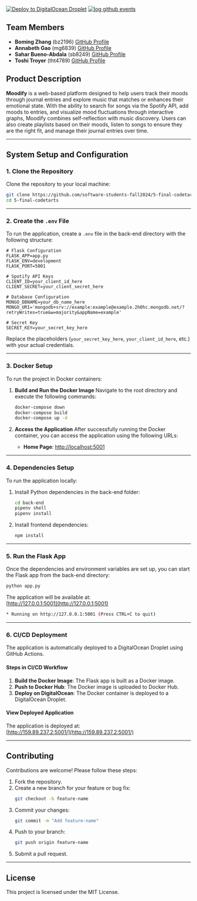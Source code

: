 [![Deploy to DigitalOcean Droplet](https://github.com/software-students-fall2024/5-final-codetarts/actions/workflows/deploy.yml/badge.svg)](https://github.com/software-students-fall2024/5-final-codetarts/actions/workflows/deploy.yml)
[![log github events](https://github.com/software-students-fall2024/5-final-codetarts/actions/workflows/event-logger.yml/badge.svg)](https://github.com/software-students-fall2024/5-final-codetarts/actions/workflows/event-logger.yml)

## **Team Members**

- **Boming Zhang** (bz2196) [GitHub Profile](https://github.com/BomingZhang-coder)
- **Annabeth Gao** (mg6839) [GitHub Profile](https://github.com/bellinimoon)
- **Sahar Bueno-Abdala** (sb8249) [GitHub Profile](https://github.com/saharbueno)
- **Toshi Troyer** (tht4789) [GitHub Profile](https://github.com/toshiHTroyer)

## **Product Description**
**Moodify** is a web-based platform designed to help users track their moods through journal entries and explore music that matches or enhances their emotional state. With the ability to search for songs via the Spotify API, add moods to entries, and visualize mood fluctuations through interactive graphs, Moodify combines self-reflection with music discovery. Users can also create playlists based on their moods, listen to songs to ensure they are the right fit, and manage their journal entries over time.

---

## **System Setup and Configuration**

### **1. Clone the Repository**
Clone the repository to your local machine:

```bash
git clone https://github.com/software-students-fall2024/5-final-codetarts.git
cd 5-final-codetarts
```

---

### **2. Create the `.env` File**
To run the application, create a `.env` file in the back-end directory with the following structure:

```env
# Flask Configuration
FLASK_APP=app.py
FLASK_ENV=development
FLASK_PORT=5001

# Spotify API Keys
CLIENT_ID=your_client_id_here
CLIENT_SECRET=your_client_secret_here

# Database Configuration
MONGO_DBNAME=your_db_name_here
MONGO_URI='mongodb+srv://example:example@example.2h0hc.mongodb.net/?retryWrites=true&w=majority&appName=example'

# Secret Key
SECRET_KEY=your_secret_key_here
```

Replace the placeholders (`your_secret_key_here`, `your_client_id_here`, etc.) with your actual credentials.

---

### **3. Docker Setup**
To run the project in Docker containers:

1. **Build and Run the Docker Image**
   Navigate to the root directory and execute the following commands:

   ```bash
   docker-compose down
   docker-compose build
   docker-compose up -d
   ```

2. **Access the Application**
   After successfully running the Docker container, you can access the application using the following URLs:
   - **Home Page**: [http://localhost:5001](http://localhost:5001)

---

### **4. Dependencies Setup**
To run the application locally:

1. Install Python dependencies in the back-end folder:
   ```bash
   cd back-end
   pipenv shell
   pipenv install
   ```

2. Install frontend dependencies:
   ```bash
   npm install
   ```

---

### **5. Run the Flask App**
Once the dependencies and environment variables are set up, you can start the Flask app from the back-end directory:

```bash
python app.py
```

The application will be available at:  
[http://127.0.0.1:5001](http://127.0.0.1:5001)

```bash
* Running on http://127.0.0.1:5001 (Press CTRL+C to quit)
```

---

### **6. CI/CD Deployment**
The application is automatically deployed to a DigitalOcean Droplet using GitHub Actions.

#### **Steps in CI/CD Workflow**
1. **Build the Docker Image**: The Flask app is built as a Docker image.
2. **Push to Docker Hub**: The Docker image is uploaded to Docker Hub.
3. **Deploy on DigitalOcean**: The Docker container is deployed to a DigitalOcean Droplet.

#### **View Deployed Application**
The application is deployed at:  
[http://159.89.237.2:5001/](http://159.89.237.2:5001/)

---

## **Contributing**
Contributions are welcome! Please follow these steps:

1. Fork the repository.
2. Create a new branch for your feature or bug fix:
   ```bash
   git checkout -b feature-name
   ```
3. Commit your changes:
   ```bash
   git commit -m "Add feature-name"
   ```
4. Push to your branch:
   ```bash
   git push origin feature-name
   ```
5. Submit a pull request.

---

## **License**
This project is licensed under the MIT License.
```